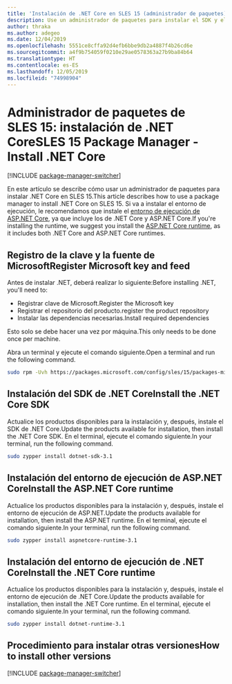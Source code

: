 ```yaml
---
title: 'Instalación de .NET Core en SLES 15 (administrador de paquetes): .NET Core'
description: Use un administrador de paquetes para instalar el SDK y el entorno de ejecución de .NET Core en SLES 15.
author: thraka
ms.author: adegeo
ms.date: 12/04/2019
ms.openlocfilehash: 5551ce8cffa92d4efb6bbe9db2a4887f4b26cd6e
ms.sourcegitcommit: a4f9b754059f0210e29ae0578363a27b9ba84b64
ms.translationtype: HT
ms.contentlocale: es-ES
ms.lasthandoff: 12/05/2019
ms.locfileid: "74998904"
---
```

# <a name="sles-15-package-manager---install-net-core"></a><span data-ttu-id="53be1-103">Administrador de paquetes de SLES 15: instalación de .NET Core</span><span class="sxs-lookup"><span data-stu-id="53be1-103">SLES 15 Package Manager - Install .NET Core</span></span>

[!INCLUDE [package-manager-switcher](./includes/package-manager-switcher.md)]

<span data-ttu-id="53be1-104">En este artículo se describe cómo usar un administrador de paquetes para instalar .NET Core en SLES 15.</span><span class="sxs-lookup"><span data-stu-id="53be1-104">This article describes how to use a package manager to install .NET Core on SLES 15.</span></span> <span data-ttu-id="53be1-105">Si va a instalar el entorno de ejecución, le recomendamos que instale el [entorno de ejecución de ASP.NET Core](#install-the-aspnet-core-runtime), ya que incluye los de .NET Core y ASP.NET Core.</span><span class="sxs-lookup"><span data-stu-id="53be1-105">If you're installing the runtime, we suggest you install the [ASP.NET Core runtime](#install-the-aspnet-core-runtime), as it includes both .NET Core and ASP.NET Core runtimes.</span></span>

## <a name="register-microsoft-key-and-feed"></a><span data-ttu-id="53be1-106">Registro de la clave y la fuente de Microsoft</span><span class="sxs-lookup"><span data-stu-id="53be1-106">Register Microsoft key and feed</span></span>

<span data-ttu-id="53be1-107">Antes de instalar .NET, deberá realizar lo siguiente:</span><span class="sxs-lookup"><span data-stu-id="53be1-107">Before installing .NET, you'll need to:</span></span>

- <span data-ttu-id="53be1-108">Registrar clave de Microsoft.</span><span class="sxs-lookup"><span data-stu-id="53be1-108">Register the Microsoft key</span></span>
- <span data-ttu-id="53be1-109">Registrar el repositorio del producto.</span><span class="sxs-lookup"><span data-stu-id="53be1-109">register the product repository</span></span>
- <span data-ttu-id="53be1-110">Instalar las dependencias necesarias.</span><span class="sxs-lookup"><span data-stu-id="53be1-110">Install required dependencies</span></span>

<span data-ttu-id="53be1-111">Esto solo se debe hacer una vez por máquina.</span><span class="sxs-lookup"><span data-stu-id="53be1-111">This only needs to be done once per machine.</span></span>

<span data-ttu-id="53be1-112">Abra un terminal y ejecute el comando siguiente.</span><span class="sxs-lookup"><span data-stu-id="53be1-112">Open a terminal and run the following command.</span></span>

```bash
sudo rpm -Uvh https://packages.microsoft.com/config/sles/15/packages-microsoft-prod.rpm
```

## <a name="install-the-net-core-sdk"></a><span data-ttu-id="53be1-113">Instalación del SDK de .NET Core</span><span class="sxs-lookup"><span data-stu-id="53be1-113">Install the .NET Core SDK</span></span>

<span data-ttu-id="53be1-114">Actualice los productos disponibles para la instalación y, después, instale el SDK de .NET Core.</span><span class="sxs-lookup"><span data-stu-id="53be1-114">Update the products available for installation, then install the .NET Core SDK.</span></span> <span data-ttu-id="53be1-115">En el terminal, ejecute el comando siguiente.</span><span class="sxs-lookup"><span data-stu-id="53be1-115">In your terminal, run the following command.</span></span>

```bash
sudo zypper install dotnet-sdk-3.1
```

## <a name="install-the-aspnet-core-runtime"></a><span data-ttu-id="53be1-116">Instalación del entorno de ejecución de ASP.NET Core</span><span class="sxs-lookup"><span data-stu-id="53be1-116">Install the ASP.NET Core runtime</span></span>

<span data-ttu-id="53be1-117">Actualice los productos disponibles para la instalación y, después, instale el entorno de ejecución de ASP.NET.</span><span class="sxs-lookup"><span data-stu-id="53be1-117">Update the products available for installation, then install the ASP.NET runtime.</span></span> <span data-ttu-id="53be1-118">En el terminal, ejecute el comando siguiente.</span><span class="sxs-lookup"><span data-stu-id="53be1-118">In your terminal, run the following command.</span></span>

```bash
sudo zypper install aspnetcore-runtime-3.1
```

## <a name="install-the-net-core-runtime"></a><span data-ttu-id="53be1-119">Instalación del entorno de ejecución de .NET Core</span><span class="sxs-lookup"><span data-stu-id="53be1-119">Install the .NET Core runtime</span></span>

<span data-ttu-id="53be1-120">Actualice los productos disponibles para la instalación y, después, instale el entorno de ejecución de .NET Core.</span><span class="sxs-lookup"><span data-stu-id="53be1-120">Update the products available for installation, then install the .NET Core runtime.</span></span> <span data-ttu-id="53be1-121">En el terminal, ejecute el comando siguiente.</span><span class="sxs-lookup"><span data-stu-id="53be1-121">In your terminal, run the following command.</span></span>

```bash
sudo zypper install dotnet-runtime-3.1
```

## <a name="how-to-install-other-versions"></a><span data-ttu-id="53be1-122">Procedimiento para instalar otras versiones</span><span class="sxs-lookup"><span data-stu-id="53be1-122">How to install other versions</span></span>

[!INCLUDE [package-manager-switcher](./includes/package-manager-heading-hack-pkgname.md)]
